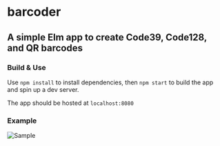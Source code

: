 # barcoder

## A simple Elm app to create Code39, Code128, and QR barcodes

### Build & Use

Use `npm install` to install dependencies, then `npm start` to build the app and spin up a dev server.

The app should be hosted at `localhost:8080`

### Example
![Sample](https://github.com/jtarricone/barcoder/misc/example.gif)


